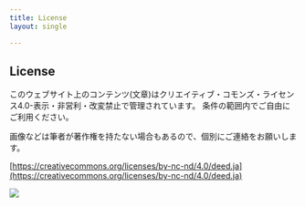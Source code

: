 ```yaml
---
title: License
layout: single

---
```

## License

このウェブサイト上のコンテンツ(文章)はクリエイティブ・コモンズ・ライセンス4.0-表示・非営利・改変禁止で管理されています。 条件の範囲内でご自由にご利用ください。

画像などは筆者が著作権を持たない場合もあるので、個別にご連絡をお願いします。

[https://creativecommons.org/licenses/by-nc-nd/4.0/deed.ja](https://creativecommons.org/licenses/by-nc-nd/4.0/deed.ja)

<a href="https://creativecommons.org/licenses/by-nc-nd/4.0/deed.ja"><img src="/assets/img/license.svg" style="max-width:300px;"></a>